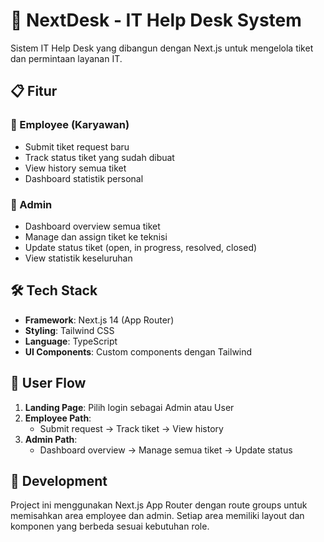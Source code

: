 # 🎫 NextDesk - IT Help Desk System

Sistem IT Help Desk yang dibangun dengan Next.js untuk mengelola tiket dan permintaan layanan IT.

## 📋 Fitur

### 👥 Employee (Karyawan)
- Submit tiket request baru
- Track status tiket yang sudah dibuat
- View history semua tiket
- Dashboard statistik personal

### 🔧 Admin
- Dashboard overview semua tiket
- Manage dan assign tiket ke teknisi
- Update status tiket (open, in progress, resolved, closed)
- View statistik keseluruhan

## 🛠 Tech Stack

- **Framework**: Next.js 14 (App Router)
- **Styling**: Tailwind CSS
- **Language**: TypeScript
- **UI Components**: Custom components dengan Tailwind

## 📝 User Flow

1. **Landing Page**: Pilih login sebagai Admin atau User
2. **Employee Path**:
   - Submit request → Track tiket → View history
3. **Admin Path**:
   - Dashboard overview → Manage semua tiket → Update status

## 🔧 Development

Project ini menggunakan Next.js App Router dengan route groups untuk memisahkan area employee dan admin. Setiap area memiliki layout dan komponen yang berbeda sesuai kebutuhan role.